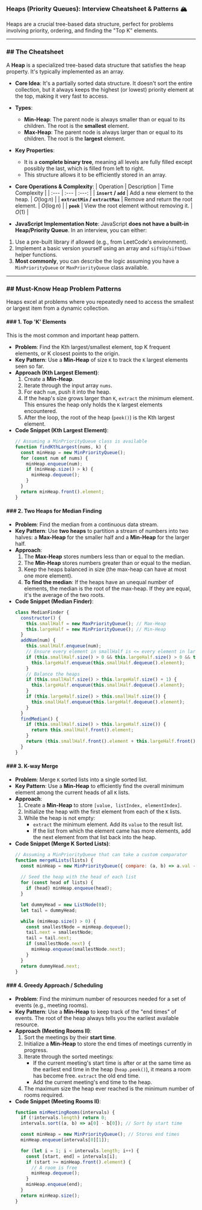 ### Heaps (Priority Queues): Interview Cheatsheet & Patterns 🏔️

Heaps are a crucial tree-based data structure, perfect for problems involving priority, ordering, and finding the "Top K" elements.

---

### ## The Cheatsheet

A **Heap** is a specialized tree-based data structure that satisfies the heap property. It's typically implemented as an array.

* **Core Idea**: It's a partially sorted data structure. It doesn't sort the entire collection, but it always keeps the highest (or lowest) priority element at the top, making it very fast to access.
* **Types**:
    * **Min-Heap**: The parent node is always smaller than or equal to its children. The root is the **smallest** element.
    * **Max-Heap**: The parent node is always larger than or equal to its children. The root is the **largest** element.

* **Key Properties**:
    * It is a **complete binary tree**, meaning all levels are fully filled except possibly the last, which is filled from left to right.
    * This structure allows it to be efficiently stored in an array.

* **Core Operations & Complexity**:
| Operation | Description | Time Complexity |
| :--- | :--- | :---: |
| **`insert` / `add`** | Add a new element to the heap. | $O(\log n)$ |
| **`extractMin` / `extractMax`** | Remove and return the root element. | $O(\log n)$ |
| **`peek`** | View the root element without removing it. | $O(1)$ |

* **JavaScript Implementation Note**:
JavaScript **does not have a built-in Heap/Priority Queue**. In an interview, you can either:
1.  Use a pre-built library if allowed (e.g., from LeetCode's environment).
2.  Implement a basic version yourself using an array and `siftUp`/`siftDown` helper functions.
3.  **Most commonly**, you can describe the logic assuming you have a `MinPriorityQueue` or `MaxPriorityQueue` class available.

---

### ## Must-Know Heap Problem Patterns

Heaps excel at problems where you repeatedly need to access the smallest or largest item from a dynamic collection.

#### ### 1. Top 'K' Elements

This is the most common and important heap pattern.

* **Problem**: Find the Kth largest/smallest element, top K frequent elements, or K closest points to the origin.
* **Key Pattern**: Use a **Min-Heap** of size `K` to track the `K` largest elements seen so far.
* **Approach (Kth Largest Element)**:
    1.  Create a **Min-Heap**.
    2.  Iterate through the input array `nums`.
    3.  For each `num`, push it into the heap.
    4.  If the heap's size grows larger than `K`, `extract` the minimum element. This ensures the heap only holds the `K` largest elements encountered.
    5.  After the loop, the root of the heap (`peek()`) is the Kth largest element.
* **Code Snippet (Kth Largest Element)**:
    ```javascript
    // Assuming a MinPriorityQueue class is available
    function findKthLargest(nums, k) {
      const minHeap = new MinPriorityQueue();
      for (const num of nums) {
        minHeap.enqueue(num);
        if (minHeap.size() > k) {
          minHeap.dequeue();
        }
      }
      return minHeap.front().element;
    }
    ```

#### ### 2. Two Heaps for Median Finding

* **Problem**: Find the median from a continuous data stream.
* **Key Pattern**: Use **two heaps** to partition a stream of numbers into two halves: a **Max-Heap** for the smaller half and a **Min-Heap** for the larger half.
* **Approach**:
    1.  The **Max-Heap** stores numbers less than or equal to the median.
    2.  The **Min-Heap** stores numbers greater than or equal to the median.
    3.  Keep the heaps balanced in size (the max-heap can have at most one more element).
    4.  **To find the median**: If the heaps have an unequal number of elements, the median is the root of the max-heap. If they are equal, it's the average of the two roots.
* **Code Snippet (Median Finder)**:
    ```javascript
    class MedianFinder {
      constructor() {
        this.smallHalf = new MaxPriorityQueue(); // Max-Heap
        this.largeHalf = new MinPriorityQueue(); // Min-Heap
      }
      addNum(num) {
        this.smallHalf.enqueue(num);
        // Ensure every element in smallHalf is <= every element in largeHalf
        if (this.smallHalf.size() > 0 && this.largeHalf.size() > 0 && this.smallHalf.front().element > this.largeHalf.front().element) {
          this.largeHalf.enqueue(this.smallHalf.dequeue().element);
        }
        // Balance the heaps
        if (this.smallHalf.size() > this.largeHalf.size() + 1) {
          this.largeHalf.enqueue(this.smallHalf.dequeue().element);
        }
        if (this.largeHalf.size() > this.smallHalf.size()) {
          this.smallHalf.enqueue(this.largeHalf.dequeue().element);
        }
      }
      findMedian() {
        if (this.smallHalf.size() > this.largeHalf.size()) {
          return this.smallHalf.front().element;
        }
        return (this.smallHalf.front().element + this.largeHalf.front().element) / 2;
      }
    }
    ```

#### ### 3. K-way Merge

* **Problem**: Merge `K` sorted lists into a single sorted list.
* **Key Pattern**: Use a **Min-Heap** to efficiently find the overall minimum element among the current heads of all `K` lists.
* **Approach**:
    1.  Create a **Min-Heap** to store `[value, listIndex, elementIndex]`.
    2.  Initialize the heap with the first element from each of the `K` lists.
    3.  While the heap is not empty:
        * `extract` the minimum element. Add its `value` to the result list.
        * If the list from which the element came has more elements, add the next element from that list back into the heap.
* **Code Snippet (Merge K Sorted Lists)**:
    ```javascript
    // Assuming a MinPriorityQueue that can take a custom comparator
    function mergeKLists(lists) {
      const minHeap = new MinPriorityQueue({ compare: (a, b) => a.val - b.val });
      
      // Seed the heap with the head of each list
      for (const head of lists) {
        if (head) minHeap.enqueue(head);
      }

      let dummyHead = new ListNode(0);
      let tail = dummyHead;

      while (minHeap.size() > 0) {
        const smallestNode = minHeap.dequeue();
        tail.next = smallestNode;
        tail = tail.next;
        if (smallestNode.next) {
          minHeap.enqueue(smallestNode.next);
        }
      }
      return dummyHead.next;
    }
    ```

#### ### 4. Greedy Approach / Scheduling

* **Problem**: Find the minimum number of resources needed for a set of events (e.g., meeting rooms).
* **Key Pattern**: Use a **Min-Heap** to keep track of the "end times" of events. The root of the heap always tells you the earliest available resource.
* **Approach (Meeting Rooms II)**:
    1.  Sort the meetings by their **start time**.
    2.  Initialize a **Min-Heap** to store the end times of meetings currently in progress.
    3.  Iterate through the sorted meetings:
        * If the current meeting's start time is after or at the same time as the earliest end time in the heap (`heap.peek()`), it means a room has become free. `extract` the old end time.
        * Add the current meeting's end time to the heap.
    4.  The maximum size the heap ever reached is the minimum number of rooms required.
* **Code Snippet (Meeting Rooms II)**:
    ```javascript
    function minMeetingRooms(intervals) {
      if (!intervals.length) return 0;
      intervals.sort((a, b) => a[0] - b[0]); // Sort by start time

      const minHeap = new MinPriorityQueue(); // Stores end times
      minHeap.enqueue(intervals[0][1]);

      for (let i = 1; i < intervals.length; i++) {
        const [start, end] = intervals[i];
        if (start >= minHeap.front().element) {
          // A room is free
          minHeap.dequeue();
        }
        minHeap.enqueue(end);
      }
      return minHeap.size();
    }
    ```
